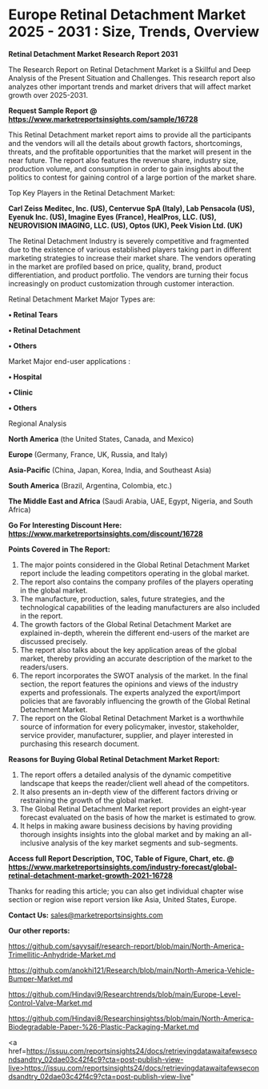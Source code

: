 # Europe Retinal Detachment Market 2025 - 2031 : Size, Trends, Overview

<strong>Retinal Detachment Market Research Report 2031</strong>

The Research Report on Retinal Detachment Market is a Skillful and Deep Analysis of the Present Situation and Challenges. This research report also analyzes other important trends and market drivers that will affect market growth over 2025-2031.

<strong>Request Sample Report @ <a href=https://www.marketreportsinsights.com/sample/16728>https://www.marketreportsinsights.com/sample/16728</a></strong>

This Retinal Detachment market report aims to provide all the participants and the vendors will all the details about growth factors, shortcomings, threats, and the profitable opportunities that the market will present in the near future. The report also features the revenue share, industry size, production volume, and consumption in order to gain insights about the politics to contest for gaining control of a large portion of the market share.

Top Key Players in the Retinal Detachment Market:

<strong>Carl Zeiss Meditec, Inc. (US), Centervue SpA (Italy), Lab Pensacola (US), Eyenuk Inc. (US), Imagine Eyes (France), HealPros, LLC. (US), NEUROVISION IMAGING, LLC. (US), Optos (UK), Peek Vision Ltd. (UK)</strong>

The Retinal Detachment Industry is severely competitive and fragmented due to the existence of various established players taking part in different marketing strategies to increase their market share. The vendors operating in the market are profiled based on price, quality, brand, product differentiation, and product portfolio. The vendors are turning their focus increasingly on product customization through customer interaction.

Retinal Detachment Market Major Types are:

<strong>• Retinal Tears

• Retinal Detachment

• Others</strong>

Market Major end-user applications :

<strong>• Hospital

• Clinic

• Others</strong>

Regional Analysis

</u><strong><b>North America</b></strong> (the United States, Canada, and Mexico)

<strong><b>Europe </b></strong>(Germany, France, UK, Russia, and Italy)

<strong><b>Asia-Pacific</b></strong> (China, Japan, Korea, India, and Southeast Asia)

<strong><b>South America</b></strong> (Brazil, Argentina, Colombia, etc.)

<strong><b>The Middle East and Africa</b></strong> (Saudi Arabia, UAE, Egypt, Nigeria, and South Africa)

<strong>Go For Interesting Discount Here: <a href=https://www.marketreportsinsights.com/discount/16728>https://www.marketreportsinsights.com/discount/16728</a></strong>

<strong>Points Covered in The Report:</strong>
<ol>
  <li>The major points considered in the Global Retinal Detachment Market report include the leading competitors operating in the global market.</li>
  <li>The report also contains the company profiles of the players operating in the global market.</li>
  <li>The manufacture, production, sales, future strategies, and the technological capabilities of the leading manufacturers are also included in the report.</li>
  <li>The growth factors of the Global Retinal Detachment Market are explained in-depth, wherein the different end-users of the market are discussed precisely.</li>
  <li>The report also talks about the key application areas of the global market, thereby providing an accurate description of the market to the readers/users.</li>
  <li>The report incorporates the SWOT analysis of the market. In the final section, the report features the opinions and views of the industry experts and professionals. The experts analyzed the export/import policies that are favorably influencing the growth of the Global Retinal Detachment Market.</li>
  <li>The report on the Global Retinal Detachment Market is a worthwhile source of information for every policymaker, investor, stakeholder, service provider, manufacturer, supplier, and player interested in purchasing this research document.</li>
</ol>
<strong>Reasons for Buying Global Retinal Detachment Market Report:</strong>

<ol>
  <li>The report offers a detailed analysis of the dynamic competitive landscape that keeps the reader/client well ahead of the competitors.</li>
  <li>It also presents an in-depth view of the different factors driving or restraining the growth of the global market.</li>
  <li>The Global Retinal Detachment Market report provides an eight-year forecast evaluated on the basis of how the market is estimated to grow.</li>
  <li>It helps in making aware business decisions by having providing thorough insights insights into the global market and by making an all-inclusive analysis of the key market segments and sub-segments.</li>
</ol>
<strong>Access full Report Description, TOC, Table of Figure, Chart, etc. @ <a href=https://www.marketreportsinsights.com/industry-forecast/global-retinal-detachment-market-growth-2021-16728>https://www.marketreportsinsights.com/industry-forecast/global-retinal-detachment-market-growth-2021-16728</a></strong>


Thanks for reading this article; you can also get individual chapter wise section or region wise report version like Asia, United States, Europe.

<strong>Contact Us:</strong>
sales@marketreportsinsights.com

<strong>Our other reports:</strong>

<a href=https://github.com/sayysaif/research-report/blob/main/North-America-Trimellitic-Anhydride-Market.md>https://github.com/sayysaif/research-report/blob/main/North-America-Trimellitic-Anhydride-Market.md</a>

<a href=https://github.com/anokhi121/Research/blob/main/North-America-Vehicle-Bumper-Market.md>https://github.com/anokhi121/Research/blob/main/North-America-Vehicle-Bumper-Market.md</a>

<a href=https://github.com/Hindavi9/Researchtrends/blob/main/Europe-Level-Control-Valve-Market.md>https://github.com/Hindavi9/Researchtrends/blob/main/Europe-Level-Control-Valve-Market.md</a>

<a href=https://github.com/Hindavi8/Researchinsightss/blob/main/North-America-Biodegradable-Paper-%26-Plastic-Packaging-Market.md>https://github.com/Hindavi8/Researchinsightss/blob/main/North-America-Biodegradable-Paper-%26-Plastic-Packaging-Market.md</a>

<a href=https://issuu.com/reportsinsights24/docs/retrievingdatawaitafewsecondsandtry_02dae03c42f4c9?cta=post-publish-view-live>https://issuu.com/reportsinsights24/docs/retrievingdatawaitafewsecondsandtry_02dae03c42f4c9?cta=post-publish-view-live</a>"
